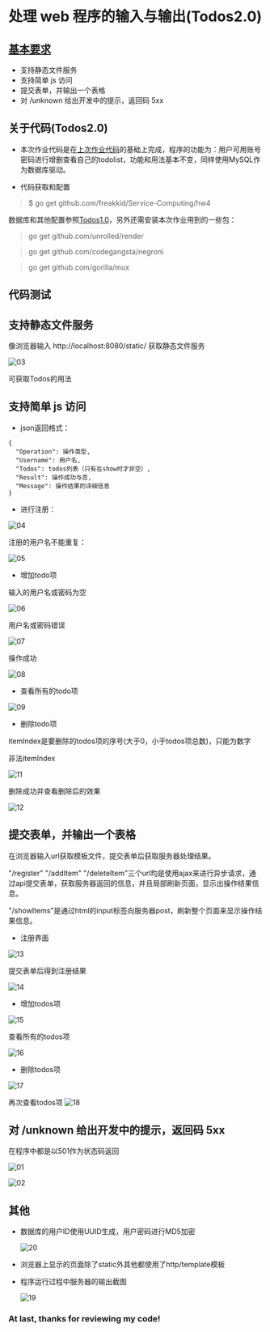 # 处理 web 程序的输入与输出(Todos2.0)


## [基本要求](doc/ex-cloudgo-inout.html)
+ 支持静态文件服务
+ 支持简单 js 访问
+ 提交表单，并输出一个表格
+ 对 /unknown 给出开发中的提示，返回码 5xx

## 关于代码(Todos2.0)
+ 本次作业代码是在[上次作业代码](https://github.com/freakkid/Service-Computing/blob/master/hw3)的基础上完成，程序的功能为：用户可用账号密码进行增删查看自己的todolist，功能和用法基本不变，同样使用MySQL作为数据库驱动。

+ 代码获取和配置

> $ go get github.com/freakkid/Service-Computing/hw4

数据库和其他配置参照[Todos1.0](https://github.com/freakkid/Service-Computing/blob/master/hw3/readme.md)，另外还需安装本次作业用到的一些包：

> go get github.com/unrolled/render

> go get github.com/codegangsta/negroni

> go get github.com/gorilla/mux


## 代码测试

## 支持静态文件服务

像浏览器输入 http://localhost:8080/static/ 获取静态文件服务

![03](images/03.png)

可获取Todos的用法

## 支持简单 js 访问  

+ json返回格式：
```
{
  "Operation": 操作类型,
  "Username": 用户名,
  "Todos": todos列表（只有在show时才非空）,
  "Result": 操作成功与否,
  "Message": 操作结果的详细信息
}
```

+ 进行注册：

![04](images/04.png)

注册的用户名不能重复：

![05](images/05.png)

+ 增加todo项

输入的用户名或密码为空

![06](images/06.png)

用户名或密码错误

![07](images/07.png)

操作成功

![08](images/08.png)

+ 查看所有的todo项

![09](images/09.png)

+ 删除todo项

itemIndex是要删除的todos项的序号(大于0，小于todos项总数)，只能为数字

非法itemIndex

![11](images/11.png)

删除成功并查看删除后的效果

![12](images/12.png)

## 提交表单，并输出一个表格

在浏览器输入url获取模板文件，提交表单后获取服务器处理结果。

"/register" "/addItem" "/deleteItem"三个url均是使用ajax来进行异步请求，通过api提交表单，获取服务器返回的信息，并且局部刷新页面，显示出操作结果信息。

"/showItems"是通过html的input标签向服务器post，刷新整个页面来显示操作结果信息。

+ 注册界面

![13](images/13.png)

提交表单后得到注册结果

![14](images/14.png)

+ 增加todos项

![15](images/15.png)

查看所有的todos项

![16](images/16.png)

+ 删除todos项

![17](images/17.png)

再次查看todos项
![18](images/18.png)




## 对 /unknown 给出开发中的提示，返回码 5xx

在程序中都是以501作为状态码返回

![01](images/01.png)

![02](images/02.png)

## 其他

+ 数据库的用户ID使用UUID生成，用户密码进行MD5加密

  ![20](images/20.png)

+ 浏览器上显示的页面除了static外其他都使用了http/template模板

+ 程序运行过程中服务器的输出截图
  
  ![19](images/19.png)

### At last, thanks for reviewing my code!